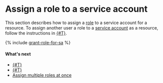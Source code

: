 # Assign a role to a service account

This section describes how to assign a [role](../../concepts/access-control/roles.md) to a service account for a resource. To assign another user a role to a [service account](../../concepts/users/service-accounts.md) as a resource, follow the instructions in [{#T}](set-access-bindings.md).

{% include [grant-role-for-sa](../../../_includes/iam/grant-role-for-sa.md) %}

#### What's next

- [{#T}](create-access-key.md)
- [{#T}](set-access-bindings.md)
- [Assign multiple roles at once](../roles/grant.md#multiple-roles)

